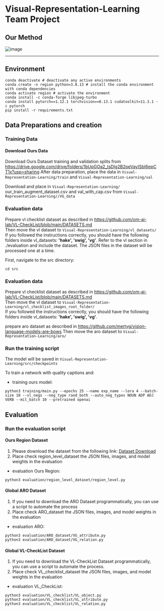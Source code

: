 # Visual-Representation-Learning Team Project
## Our Method
![image](https://github.com/user-attachments/assets/bfb882ee-b454-4c83-a938-6fedbca41cdd)

_______________________________
## Environment
```shell script
conda deactivate # deactivate any active environments
conda create -n region python=3.8.13 # install the conda environment with conda dependencies
conda activate region # activate the environment
conda install -c conda-forge libjpeg-turbo
conda install pytorch==1.12.1 torchvision==0.13.1 cudatoolkit=11.3.1 -c pytorch
pip install -r requirements.txt
```

## Data Preparations and creation 
### Training Data
#### Download Ours Data
Download Ours Dataset training and validation splits from https://drive.google.com/drive/folders/1bUpGOa2_tsDlg2B2peVayISbI6epCT1x?usp=sharing
After data preparation, place the data in `Visual-Representation-Learning/train` and `Visual-Representation-Learning/val`  

Download and place in `Visual-Representation-Learning/` our_train_augment_dataset.csv and val_with_cap.csv from `Visual-Representation-Learning//VG_data`

### Evaluation data
Prepare vl checklist dataset as described in https://github.com/om-ai-lab/VL-CheckList/blob/main/DATASETS.md  
Then move the vl dataset to `Visual-Representation-Learning/vl_datasets/`  
If you followed the instructions correctly, you should have the following folders inside vl_datasets: **'hake', 'swig', 'vg'**. 
Refer to the vl section in ./evaluation and include the dataset. The JSON files in the dataset will be processed one at a time.

First, navigate to the src directory:
```shell script
cd src
```

### Evaluation data
Prepare vl checklist dataset as described in https://github.com/om-ai-lab/VL-CheckList/blob/main/DATASETS.md  
Then move the vl dataset to `Visual-Representation-Learning/vl_checklist_images_root_folder/`  
If you followed the instructions correctly, you should have the following folders inside vl_datasets: **'hake', 'swig', 'vg'**. 

prepare aro dataset as described in https://github.com/mertyg/vision-language-models-are-bows
Then move the aro dataset to `Visual-Representation-Learning/aro/` 

### Run the training script

The model will be saved in `Visual-Representation-Learning/src/checkpoints`

To train a network with quality captions and:
* training ours model:
```shell script
python3 training/main.py --epochs 25 --name exp_name --lora 4 --batch-size 10 --vl_negs --neg_type rand_both --auto_neg_types NOUN ADP ADJ VERB --mil_batch 10 --pretrained openai
```

## Evaluation
### Run the evaluation script
#### Ours Region Dataset
1. Please download the dataset from the following link:
[Dataset Download](https://drive.google.com/drive/folders/1bUpGOa2_tsDlg2B2peVayISbI6epCT1x?usp=sharing)
2. Place check region_level_dataset the JSON files, images, and model weights in the evaluation
* evaluation Ours Region:
```shell script
python3 evaluation/region_level_dataset/region_level.py
```
#### Global ARO Dataset
1. If you need to download the ARO Dataset programmatically, you can use a script to automate the process
2. Place check ARO_dataset the JSON files, images, and model weights in the evaluation
* evaluation ARO:
```shell script
python3 evaluation/ARO_dataset/VG_attribute.py
python3 evaluation/ARO_dataset/VG_relation.py
```
#### Global VL-CheckList Dataset
1. If you need to download the VL-CheckList Dataset programmatically, you can use a script to automate the process.
2. Place check VL_checklist_dataset the JSON files, images, and model weights in the evaluation
* evaluation VL_CheckList:
```shell script
python3 evaluation/VL_checklist/VL_object.py
python3 evaluation/VL_checklist/VL_attribute.py
python3 evaluation/VL_checklist/VL_relation.py
```
